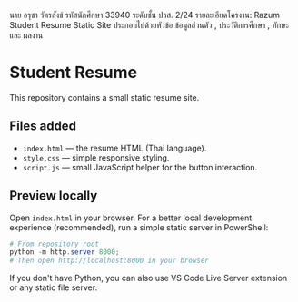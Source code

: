 นาย อรุชา วัตรสังข์
รหัสนักศึกษา 33940 
ระดับชั้น ปวส. 2/24
รายละเอียดโครงาน: Razum Student Resume Static Site ประกอบไปด้วยหัวข้อ ข้อมูลส่วนตัว , ประวัติการศึกษา , ทักษะ และ ผลงาน

# Student Resume

This repository contains a small static resume site.

## Files added

- `index.html` — the resume HTML (Thai language).
- `style.css` — simple responsive styling.
- `script.js` — small JavaScript helper for the button interaction.

## Preview locally

Open `index.html` in your browser. For a better local development experience (recommended), run a simple static server in PowerShell:

```powershell
# From repository root
python -m http.server 8000;
# Then open http://localhost:8000 in your browser
```

If you don't have Python, you can also use VS Code Live Server extension or any static file server.

